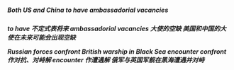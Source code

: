 
<h5>Both US and China to have ambassadorial vacancies<h5>
to have 不定式表将来 ambassadorial vacancies 大使的空缺
美国和中国的大使在未来可能会出现空缺

Russian forces confront British warship in Black Sea encounter
confront 作对抗、对峙解  encounter 作遭遇解
俄军与英国军舰在黑海遭遇并对峙
